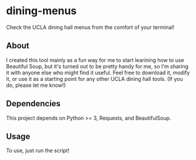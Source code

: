 # dining-menus

Check the UCLA dining hall menus from the comfort of your terminal!

## About

I created this tool mainly as a fun way for me to start learining how to use Beautiful Soup, but it's turned out to be pretty handy for me, so I'm sharing it with anyone else who might find it useful. Feel free to download it, modify it, or use it as a starting point for any other UCLA dining hall tools. (If you do, please let me know!)

## Dependencies

This project depends on Python >= 3, Requests, and BeautifulSoup.

## Usage

To use, just run the script!
